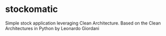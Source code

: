 # stockomatic
Simple stock application leveraging Clean Architecture. Based on the Clean Architectures in Python by Leonardo Giordani
